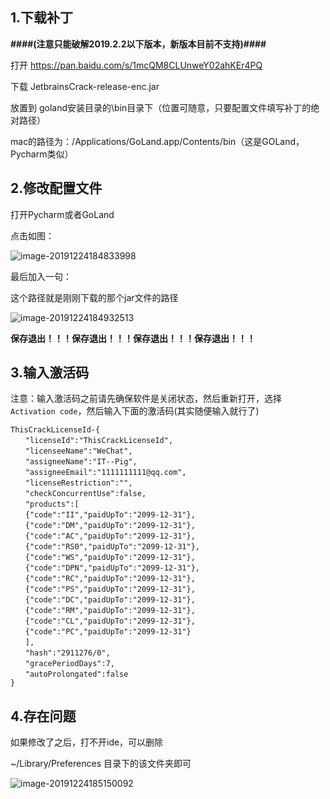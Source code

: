 ## 1.下载补丁

**####(注意只能破解2019.2.2以下版本，新版本目前不支持)####**

打开 <https://pan.baidu.com/s/1mcQM8CLUnweY02ahKEr4PQ>

下载 JetbrainsCrack-release-enc.jar

放置到 goland安装目录的\bin目录下（位置可随意，只要配置文件填写补丁的绝对路径）

mac的路径为：/Applications/GoLand.app/Contents/bin（这是GOLand，Pycharm类似）

## 2.修改配置文件

打开Pycharm或者GoLand

点击如图：

![image-20191224184833998](https://tva1.sinaimg.cn/large/006tNbRwgy1ga808h50xaj31qa0twe1t.jpg)

最后加入一句：

这个路径就是刚刚下载的那个jar文件的路径

![image-20191224184932513](https://tva1.sinaimg.cn/large/006tNbRwgy1ga809hrp1gj315s0ns42t.jpg)

**保存退出！！！保存退出！！！保存退出！！！保存退出！！！**

## 3.输入激活码

注意：输入激活码之前请先确保软件是关闭状态，然后重新打开，选择`Activation code`，然后输入下面的激活码(其实随便输入就行了)

    
    
    ThisCrackLicenseId-{
    　　"licenseId":"ThisCrackLicenseId",
    　　"licenseeName":"WeChat",
    　　"assigneeName":"IT--Pig",
    　　"assigneeEmail":"1111111111@qq.com",
    　　"licenseRestriction":"",
    　　"checkConcurrentUse":false,
    　　"products":[
    　　{"code":"II","paidUpTo":"2099-12-31"},
    　　{"code":"DM","paidUpTo":"2099-12-31"},
    　　{"code":"AC","paidUpTo":"2099-12-31"},
    　　{"code":"RS0","paidUpTo":"2099-12-31"},
    　　{"code":"WS","paidUpTo":"2099-12-31"},
    　　{"code":"DPN","paidUpTo":"2099-12-31"},
    　　{"code":"RC","paidUpTo":"2099-12-31"},
    　　{"code":"PS","paidUpTo":"2099-12-31"},
    　　{"code":"DC","paidUpTo":"2099-12-31"},
    　　{"code":"RM","paidUpTo":"2099-12-31"},
    　　{"code":"CL","paidUpTo":"2099-12-31"},
    　　{"code":"PC","paidUpTo":"2099-12-31"}
    　　],
    　　"hash":"2911276/0",
    　　"gracePeriodDays":7,
    　　"autoProlongated":false
    }

## 4.存在问题

如果修改了之后，打不开ide，可以删除

~/Library/Preferences 目录下的该文件夹即可

![image-20191224185150092](https://tva1.sinaimg.cn/large/006tNbRwgy1ga8zxbql38j316e0iwwur.jpg)

